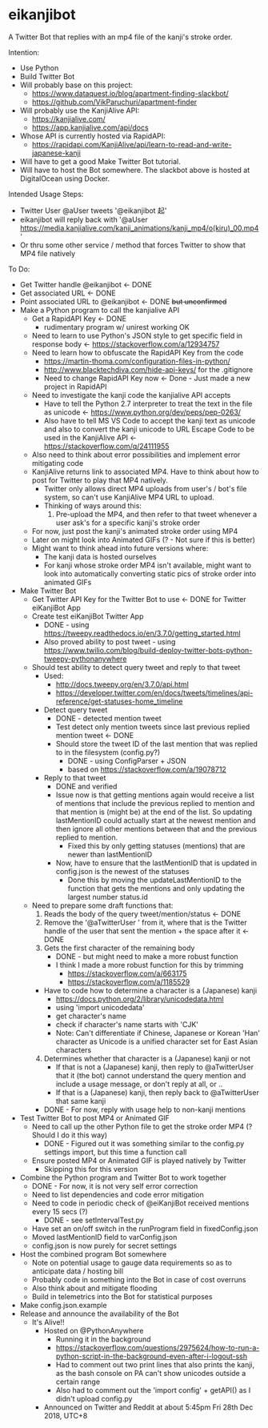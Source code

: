 # eikanjibot
A Twitter Bot that replies with an mp4 file of the kanji's stroke order.

Intention:
* Use Python
* Build Twitter Bot
* Will probably base on this project:
  * https://www.dataquest.io/blog/apartment-finding-slackbot/
  * https://github.com/VikParuchuri/apartment-finder
* Will probably use the KanjiAlive API:
  * https://kanjialive.com/
  * https://app.kanjialive.com/api/docs
* Whose API is currently hosted via RapidAPI:
  * https://rapidapi.com/KanjiAlive/api/learn-to-read-and-write-japanese-kanji
* Will have to get a good Make Twitter Bot tutorial.
* Will have to host the Bot somewhere. The slackbot above is hosted at DigitalOcean using Docker.

Intended Usage Steps:
* Twitter User @aUser tweets '@eikanjibot 起'
* eikanjibot will reply back with '@aUser https://media.kanjialive.com/kanji_animations/kanji_mp4/o(kiru)_00.mp4'
* Or thru some other service / method that forces Twitter to show that MP4 file natively

To Do:
* Get Twitter handle @eikanjibot <- DONE
* Get associated URL <- DONE
* Point associated URL to @eikanjibot <- DONE <strike>but unconfirmed</strike>
* Make a Python program to call the kanjialive API
  * Get a RapidAPI Key <- DONE
    * rudimentary program w/ unirest working OK
  * Need to learn to use Python's JSON style to get specific field in response body <- https://stackoverflow.com/a/12934757
  * Need to learn how to obfuscate the RapidAPI Key from the code
    * https://martin-thoma.com/configuration-files-in-python/
    * http://www.blacktechdiva.com/hide-api-keys/ for the .gitignore
    * Need to change RapidAPI Key now <- Done - Just made a new project in RapidAPI
  * Need to investigate the kanji code the kanjialive API accepts
    * Have to tell the Python 2.7 interpreter to treat the text in the file as unicode <- https://www.python.org/dev/peps/pep-0263/
    * Also have to tell MS VS Code to accept the kanji text as unicode and also to convert the kanji unicode to URL Escape Code to be used in the KanjiAlive API <- https://stackoverflow.com/q/24111955
  * Also need to think about error possibilities and implement error mitigating code
  * KanjiAlive returns link to associated MP4. Have to think about how to post for Twitter to play that MP4 natively.
      * Twitter only allows direct MP4 uploads from user's / bot's file system, so can't use KanjiAlive MP4 URL to upload.
      * Thinking of ways around this:
        1. Pre-upload the MP4, and then refer to that tweet whenever a user ask's for a specific kanji's stroke order
  * For now, just post the kanji's animated stroke order using MP4
  * Later on might look into Animated GIFs (? - Not sure if this is better)
  * Might want to think ahead into future versions where:
    * The kanji data is hosted ourselves
    * For kanji whose stroke order MP4 isn't available, might want to look into automatically converting static pics of stroke order into animated GIFs
* Make Twitter Bot
  * Get Twitter API Key for the Twitter Bot to use <- DONE for Twitter eiKanjiBot App
  * Create test eiKanjiBot Twitter App
    * DONE - using https://tweepy.readthedocs.io/en/3.7.0/getting_started.html
    * Also proved ability to post tweet - using https://www.twilio.com/blog/build-deploy-twitter-bots-python-tweepy-pythonanywhere
  * Should test ability to detect query tweet and reply to that tweet
    * Used:
      * http://docs.tweepy.org/en/3.7.0/api.html
      * https://developer.twitter.com/en/docs/tweets/timelines/api-reference/get-statuses-home_timeline
    * Detect query tweet
      * DONE - detected mention tweet
      * Test detect only mention tweets since last previous replied mention tweet <- DONE
      * Should store the tweet ID of the last mention that was replied to in the filesystem (config.py?)
        * DONE - using ConfigParser + JSON
        * based on https://stackoverflow.com/a/19078712
    * Reply to that tweet
      * DONE and verified
      * Issue now is that getting mentions again would receive a list of mentions that include the previous replied to mention and that mention is (might be) at the end of the list. So updating lastMentionID could actually start at the newest mention and then ignore all other mentions between that and the previous replied to mention.
        * Fixed this by only getting statuses (mentions) that are newer than lastMentionID
      * Now, have to ensure that the lastMentionID that is updated in config.json is the newest of the statuses 
        * Done this by moving the updateLastMentionID to the function that gets the mentions and only updating the largest number status.id
  * Need to prepare some draft functions that:
    1. Reads the body of the query tweet/mention/status <- DONE
    2. Remove the '@aTwitterUser ' from it, where that is the Twitter handle of the user that sent the mention + the space after it <- DONE
    3. Gets the first character of the remaining body
       * DONE - but might need to make a more robust function
       * I think I made a more robust function for this by trimming
         * https://stackoverflow.com/a/663175
         * https://stackoverflow.com/a/1185529
    * Have to code how to determine a character is a (Japanese) kanji
      * https://docs.python.org/2/library/unicodedata.html
      * using 'import unicodedata'
      * get character's name
      * check if character's name starts with 'CJK'
      * Note: Can't differentiate if Chinese, Japanese or Korean 'Han' character as Unicode is a unified character set for East Asian characters
    4. Determines whether that character is a (Japanese) kanji or not
       * If that is not a (Japanese) kanji, then reply to @aTwitterUser that it (the bot) cannot understand the query mention and include a usage message, or don't reply at all, or ..
       * If that is a (Japanese) kanji, then reply back to @aTwitterUser that same kanji
      * DONE - For now, reply with usage help to non-kanji mentions
* Test Twitter Bot to post MP4 or Animated GIF
  * Need to call up the other Python file to get the stroke order MP4 (? Should I do it this way)
    * DONE - Figured out it was something similar to the config.py settings import, but this time a function call
  * Ensure posted MP4 or Animated GIF is played natively by Twitter
    * Skipping this for this version
* Combine the Python program and Twitter Bot to work together
  * DONE - For now, it is not very self error correction
  * Need to list dependencies and code error mitigation
  * Need to code in periodic check of @eiKanjiBot received mentions every 15 secs (?)
    * DONE - see setIntervalTest.py
  * Have set an on/off switch in the runProgram field in fixedConfig.json
  * Moved lastMentionID field to varConfig.json
  * config.json is now purely for secret settings
* Host the combined program Bot somewhere
  * Note on potential usage to gauge data requirements so as to anticipate data / hosting bill
  * Probably code in something into the Bot in case of cost overruns
  * Also think about and mitigate flooding
  * Build in telemetrics into the Bot for statistical purposes
* Make config.json.example
* Release and announce the availability of the Bot
  * It's Alive!!
    * Hosted on @PythonAnywhere
      * Running it in the background
      * https://stackoverflow.com/questions/2975624/how-to-run-a-python-script-in-the-background-even-after-i-logout-ssh
      * Had to comment out two print lines that also prints the kanji, as the bash console on PA can't show unicodes outside a certain range
      * Also had to comment out the 'import config' + getAPI() as I didn't upload config.py
    * Announced on Twitter and Reddit at about 5:45pm Fri 28th Dec 2018, UTC+8